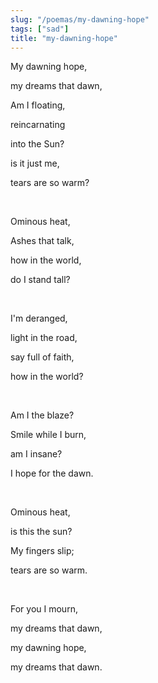 ```yaml
---
slug: "/poemas/my-dawning-hope"
tags: ["sad"]
title: "my-dawning-hope"
---
```

My dawning hope,

my dreams that dawn,

Am I floating, 

reincarnating

into the Sun?

is it just me,

tears are so warm?

&nbsp;

Ominous heat,

Ashes that talk,

how in the world,

do I stand tall?

&nbsp;

I'm deranged,

light in the road,

say full of faith,

how in the world?

&nbsp;

Am I the blaze?

Smile while I burn,

am I insane?

I hope for the dawn.

&nbsp;

Ominous heat,

is this the sun?

My fingers slip;

tears are so warm.

&nbsp;

For you I mourn,

my dreams that dawn,

my dawning hope,

my dreams that dawn.